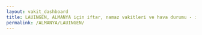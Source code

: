 ```yaml
---
layout: vakit_dashboard
title: LAUINGEN, ALMANYA için iftar, namaz vakitleri ve hava durumu - ilçe/eyalet seç
permalink: /ALMANYA/LAUINGEN/
---
```


<script type="text/javascript">
  var GLOBAL_COUNTRY = 'ALMANYA';
  var GLOBAL_CITY = 'LAUINGEN';
  var GLOBAL_STATE = '';
  var lat = 72;
  var lon = 21;
</script>
